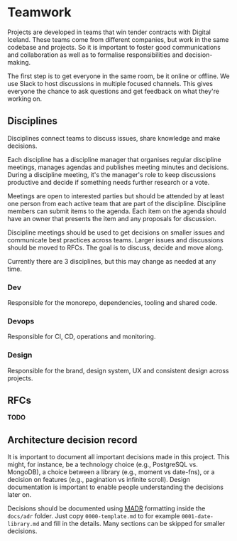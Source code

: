 # Teamwork

Projects are developed in teams that win tender contracts with Digital Iceland. These teams come from different companies, but work in the same codebase and projects. So it is important to foster good communications and collaboration as well as to formalise responsibilities and decision-making.

The first step is to get everyone in the same room, be it online or offline. We use Slack to host discussions in multiple focused channels. This gives everyone the chance to ask questions and get feedback on what they're working on.

## Disciplines

Disciplines connect teams to discuss issues, share knowledge and make decisions.

Each discipline has a discipline manager that organises regular discipline meetings, manages agendas and publishes meeting minutes and decisions. During a discipline meeting, it's the manager's role to keep discussions productive and decide if something needs further research or a vote.

Meetings are open to interested parties but should be attended by at least one person from each active team that are part of the discipline. Discipline members can submit items to the agenda. Each item on the agenda should have an owner that presents the item and any proposals for discussion.

Discipline meetings should be used to get decisions on smaller issues and communicate best practices across teams. Larger issues and discussions should be moved to RFCs. The goal is to discuss, decide and move along.

Currently there are 3 disciplines, but this may change as needed at any time.

### Dev

Responsible for the monorepo, dependencies, tooling and shared code.

### Devops

Responsible for CI, CD, operations and monitoring.

### Design

Responsible for the brand, design system, UX and consistent design across projects.

## RFCs

**TODO**

## Architecture decision record

It is important to document all important decisions made in this project. This might, for instance, be a technology choice (e.g., PostgreSQL vs. MongoDB), a choice between a library (e.g., moment vs date-fns), or a decision on features (e.g., pagination vs infinite scroll). Design documentation is important to enable people understanding the decisions later on.

Decisions should be documented using [MADR](https://github.com/adr/madr) formatting inside the `docs/adr` folder. Just copy `0000-template.md` to for example `0001-date-library.md` and fill in the details. Many sections can be skipped for smaller decisions.

